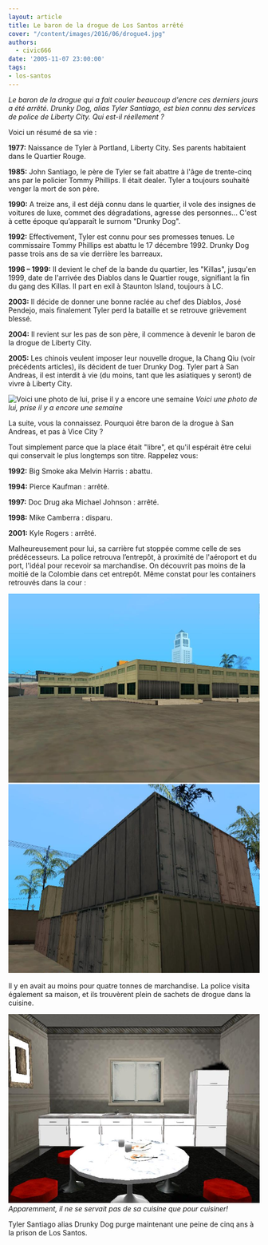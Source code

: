 ```yaml
---
layout: article
title: Le baron de la drogue de Los Santos arrêté
cover: "/content/images/2016/06/drogue4.jpg"
authors:
  - civic666
date: '2005-11-07 23:00:00'
tags:
- los-santos
---
```


_Le baron de la drogue qui a fait couler beaucoup d'encre ces derniers jours a été arrêté. Drunky Dog, alias Tyler Santiago, est bien connu des services de police de Liberty City. Qui est-il réellement ?_

Voici un résumé de sa vie :

**1977:** Naissance de Tyler à Portland, Liberty City. Ses parents habitaient dans le Quartier Rouge.

**1985:** John Santiago, le père de Tyler se fait abattre à l'âge de trente-cinq ans par le policier Tommy Phillips. Il était dealer. Tyler a toujours souhaité venger la mort de son père.

**1990:** A treize ans, il est déjà connu dans le quartier, il vole des insignes de voitures de luxe, commet des dégradations, agresse des personnes... C'est à cette époque qu’apparaît le surnom "Drunky Dog".

**1992:** Effectivement, Tyler est connu pour ses promesses tenues. Le commissaire Tommy Phillips est abattu le 17 décembre 1992. Drunky Dog passe trois ans de sa vie derrière les barreaux.

**1996 – 1999:** Il devient le chef de la bande du quartier, les "Killas", jusqu'en 1999, date de l'arrivée des Diablos dans le Quartier rouge, signifiant la fin du gang des Killas. Il part en exil à Staunton Island, toujours à LC.

**2003:** Il décide de donner une bonne raclée au chef des Diablos, José Pendejo, mais finalement Tyler perd la bataille et se retrouve grièvement blessé.

**2004:** Il revient sur les pas de son père, il commence à devenir le baron de la drogue de Liberty City.

**2005:** Les chinois veulent imposer leur nouvelle drogue, la Chang Qiu (voir précédents articles), ils décident de tuer Drunky Dog. Tyler part à San Andreas, il est interdit à vie (du moins, tant que les asiatiques y seront) de vivre à Liberty City.

![Voici une photo de lui, prise il y a encore une semaine](/content/images/2005/01/drogue4_0.jpg)
_Voici une photo de lui, prise il y a encore une semaine_

La suite, vous la connaissez. Pourquoi être baron de la drogue à San Andreas, et pas à Vice City ?

Tout simplement parce que la place était "libre", et qu'il espérait être celui qui conservait le plus longtemps son titre. Rappelez vous:

**1992:** Big Smoke aka Melvin Harris : abattu.

**1994:** Pierce Kaufman : arrêté.

**1997:** Doc Drug aka Michael Johnson : arrêté.

**1998:** Mike Camberra : disparu.

**2001:** Kyle Rogers : arrêté.

Malheureusement pour lui, sa carrière fut stoppée comme celle de ses prédécesseurs. La police retrouva l’entrepôt, à proximité de l'aéroport et du port, l'idéal pour recevoir sa marchandise. On découvrit pas moins de la moitié de la Colombie dans cet entrepôt. Même constat pour les containers retrouvés dans la cour :

![](/content/images/2005/01/drogue2.jpg)
![](/content/images/2005/01/drogue3.jpg)

Il y en avait au moins pour quatre tonnes de marchandise. La police visita également sa maison, et ils trouvèrent plein de sachets de drogue dans la cuisine.

![Apparemment, il ne se servait pas de sa cuisine que pour cuisiner!](/content/images/2005/01/drogue1.jpg)
_Apparemment, il ne se servait pas de sa cuisine que pour cuisiner!_

Tyler Santiago alias Drunky Dog purge maintenant une peine de cinq ans à la prison de Los Santos.